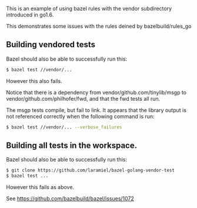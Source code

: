 This is an example of using bazel rules with the vendor
subdirectory introduced in go1.6.

This demonstrates some issues with the rules
deined by bazelbuild/rules_go


## Building vendored tests

Bazel should also be able to successfully run this:

```sh
$ bazel test //vendor/...
```

However this also fails.

Notice that there is a dependency from vendor/github.com/tinylib/msgp
to vendor/github.com/philhofer/fwd, and that the fwd tests all
run.

The msgp tests compile, but fail to link. It appears that
the library output is not referenced correctly when the following
command is run:

```sh
$ bazel test //vendor/... --verbose_failures
```

## Building all tests in the workspace.

Bazel should also be able to successfully run this:

```sh
$ git clone https://github.com/laramiel/bazel-golang-vendor-test
$ bazel test ...
```

However this fails as above.

See https://github.com/bazelbuild/bazel/issues/1072

